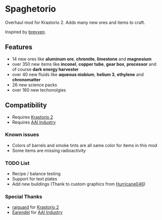 # Spaghetorio

Overhaul mod for Krastorio 2. Adds many new ores and items to craft.

Inspired by [brevven](https://mods.factorio.com/user/brevven).

## Features

- 14 new ores like **aluminum ore**, **chromite**, **limestone** and **magnesium**
- over 350 new items like **inconel**, **copper tube**, **gear box**, **processor** and of course **dark energy harvester**
- over 40 new fluids like **aqueous niobium**, **helium 3**, **ethylene** and **chronomatter**
- 26 new science packs
- over 160 new techonolgies

## Compatibility

- Requires [Krastorio 2](https://mods.factorio.com/mod/Krastorio2)
- Requires [AAI Industry](https://mods.factorio.com/mod/aai-industry?from=search)

### Known issues

- Colors of barrels and smoke tints are all same color for items in this mod
- Some items are missing radioactivity

### TODO List

- Recipe / balance testing 
- Support for text plates
- Add new buildings (Thank to custom graphics from [Hurricane046](https://mods.factorio.com/user/Hurricane046))

### Special Thanks

- [raiguard](https://mods.factorio.com/user/raiguard) for [Krastorio 2](https://mods.factorio.com/mod/Krastorio2)
- [Earendel](https://mods.factorio.com/user/Earendel) for [AAI Industry](https://mods.factorio.com/mod/aai-industry?from=search)
